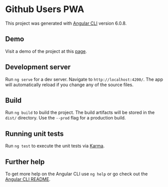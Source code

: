# Github Users PWA

This project was generated with [Angular CLI](https://github.com/angular/angular-cli) version 6.0.8.

## Demo
Visit a demo of the project at this [page](https://leomolinaro.github.io/axians-repo/dist/ng-githubusers-pwa).

## Development server

Run `ng serve` for a dev server. Navigate to `http://localhost:4200/`. The app will automatically reload if you change any of the source files.

## Build

Run `ng build` to build the project. The build artifacts will be stored in the `dist/` directory. Use the `--prod` flag for a production build.

## Running unit tests

Run `ng test` to execute the unit tests via [Karma](https://karma-runner.github.io).

## Further help

To get more help on the Angular CLI use `ng help` or go check out the [Angular CLI README](https://github.com/angular/angular-cli/blob/master/README.md).
#
